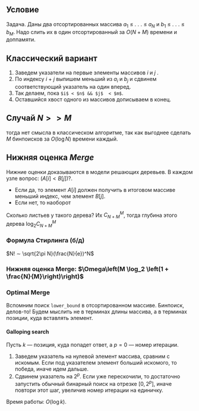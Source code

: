 ## Условие
Задача. Даны два отсортированных массива $a_1$ ≤ . . . ≤ $a_N$ и
$b_1$ ≤ . . . ≤ $b_M$. Надо слить их в один отсортированный за $O(N + M)$ времени и доппамяти.

## Классический вариант 
1. Заведем указатели на первые элементы массивов $i$ и $j$ .
2. По индексу $i$ + $j$ выпишем меньший из $a_i$ и $b_j$ и сдвинем cоответствующий указатель на один вперед.
3. Так делаем, пока `$i$ < $n$ && $j$  < $m$`.
4. Оставшийся хвост одного из массивов дописываем в конец.

## Случай $N >> M$
тогда нет смысла в классическом алгоритме, так как выгоднее сделать $M$ бинпоисков за $O(\log{N})$ времени каждый.

## Нижняя оценка $Merge$
Нижние оценки доказываются в модели решающих деревьев. В каждом узле вопрос: $(A[i] < B[j])$?. 
- Если да, то элемент $A[i]$ должен получить в итоговом массиве меньший индекс, чем элемент $B[j]$.
- Если нет, то наоборот 

Сколько листьев у такого дерева? Их $C_{N+M}^M$, тогда глубина этого дерева $\log_2{C_{N+M} ^ M}$

### Формула Стирлинга (б/д)
$N! ∼ \sqrt{2\pi N}(\frac{N}{e})^N$

### Нижняя оценка Merge: $\Omega\left(M \log_2 \left(1 + \frac{N}{M}\right)\right)$

### Optimal Merge

Вспомним поиск `lower_bound` в отсортированном массиве. Бинпоиск, делов-то! Будем мыслить не в терминах длины массива, а в терминах позиции, куда вставлять элемент.
#### Galloping search

Пусть $k$ — позиция, куда попадет ответ, а $p = 0$ — номер итерации.

1. Заведем указатель на нулевой элемент массива, сравним с искомым. Если под указателем элемент больший искомого, то победа, иначе идем дальше.
2. Сдвинем указатель на $2^p$. Если уже перескочили, то достаточно запустить обычный бинарный поиск на отрезке $[0, 2^p]$, иначе повтори этот шаг, увеличив номер итерации на единичку.

Время работы: $O(\log k)$.